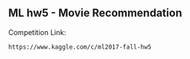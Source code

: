 ## ML hw5 - **Movie Recommendation**

Competition Link:
```
https://www.kaggle.com/c/ml2017-fall-hw5
```